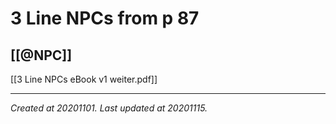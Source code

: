 # 3 Line NPCs from p 87
 [[@NPC]] 
---


[[3 Line NPCs eBook v1 weiter.pdf]]

---

_Created at 20201101._
_Last updated at 20201115._



